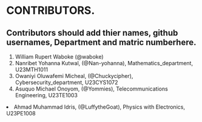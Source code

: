 # CONTRIBUTORS.
## Contributors should add thier names, github usernames, Department and matric numberhere.
<ol>
<li>William Rupert Waboke (@waboke)
<li>Nanribet Yohanna Kutwal, (@Nan-yohanna), Mathematics_department, U23MTH1011</li>
<li>Owaniyi Oluwafemi Micheal, (@Chuckycipher), Cybersecurity_department, U23CYS1072</li>
<li>Asuquo Michael Onoyom, (@Yommies), Telecommunications Engineering, U23TE1003</li>
</ol>
<li>Ahmad Muhammad Idris, (@LuffytheGoat), Physics with Electronics, U23PE1008</li>
